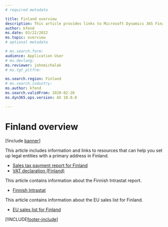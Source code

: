 ```yaml
---
# required metadata

title: Finland overview
description: This article provides links to Microsoft Dynamics 365 Finance documentation resources for Finland. 
author: kfend
ms.date: 03/22/2022
ms.topic: overview
# optional metadata

# ms.search.form: 
audience: Application User
# ms.devlang: 
ms.reviewer: johnmichalak
# ms.tgt_pltfrm: 

ms.search.region: Finland
# ms.search.industry: 
ms.author: kfend
ms.search.validFrom: 2020-02-28
ms.dyn365.ops.version: AX 10.0.0

---
```


# Finland overview

[!include [banner](../../includes/banner.md)]

This article includes information and links to resources that can help you set up legal entities with a primary address in Finland.

- [Sales tax payment report for Finland](../norway/emea-fin-sales-tax-payment-report-finland.md)
- [VAT declaration (Finland)](emea-fin-vat-declaration.md)

This article contains information about the Finnish Intrastat report.

- [Finnish Intrastat](emea-fin-intrastat.md)

This article contains information about the EU sales list for Finland.

- [EU sales list for Finland](emea-fin-eu-sales-list.md)


[!INCLUDE[footer-include](../../../includes/footer-banner.md)]
